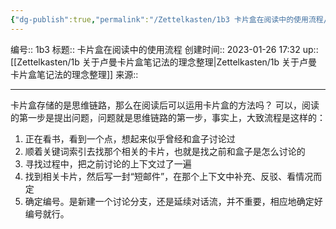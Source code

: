 ```yaml
---
{"dg-publish":true,"permalink":"/Zettelkasten/1b3 卡片盒在阅读中的使用流程/","dgPassFrontmatter":true}
---
```


编号:: 1b3
标题:: 卡片盒在阅读中的使用流程
创建时间:: 2023-01-26 17:32
up:: [[Zettelkasten/1b 关于卢曼卡片盒笔记法的理念整理\|Zettelkasten/1b 关于卢曼卡片盒笔记法的理念整理]]
来源:: 

---

卡片盒存储的是思维链路，那么在阅读后可以运用卡片盒的方法吗？
可以，阅读的第一步是提出问题，问题就是思维链路的第一步，事实上，大致流程是这样的：
1. 正在看书，看到一个点，想起来似乎曾经和盒子讨论过
2. 顺着关键词索引去找那个相关的卡片，也就是找之前和盒子是怎么讨论的
3. 寻找过程中，把之前讨论的上下文过了一遍
4. 找到相关卡片，然后写一封“短邮件”，在那个上下文中补充、反驳、看情况而定
5. 确定编号。是新建一个讨论分支，还是延续对话流，并不重要，相应地确定好编号就行。
